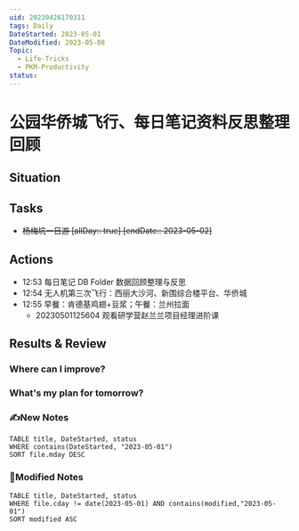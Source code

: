 ```yaml
---
uid: 20230426170311
tags: Daily
DateStarted: 2023-05-01
DateModified: 2023-05-08
Topic:
  - Life-Tricks
  - PKM-Productivity
status:
---
```


# 公园华侨城飞行、每日笔记资料反思整理回顾

## Situation

## Tasks

- ~~杨梅坑一日游 [allDay:: true] [endDate:: 2023-05-02]~~

## Actions

- 12:53 每日笔记 DB Folder 数据回顾整理与反思
- 12:54 无人机第三次飞行：西丽大沙河、新围综合楼平台、华侨城
- 12:55 早餐：肯德基鸡翅+豆浆；午餐：兰州拉面
  - 20230501125604 观看研学营赵兰兰项目经理进阶课

## Results & Review

### Where can I improve?

### What's my plan for tomorrow?

### ✍️New Notes

```dataview
TABLE title, DateStarted, status
WHERE contains(DateStarted, "2023-05-01")
SORT file.mday DESC
```

### 📝Modified Notes

```dataview
TABLE title, DateStarted, status
WHERE file.cday != date(2023-05-01) AND contains(modified,"2023-05-01")
SORT modified ASC
```
